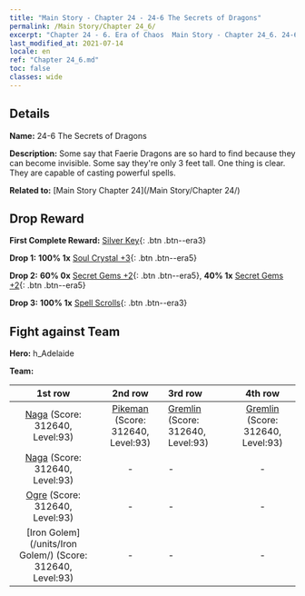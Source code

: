 ```yaml
---
title: "Main Story - Chapter 24 - 24-6 The Secrets of Dragons"
permalink: /Main Story/Chapter 24_6/
excerpt: "Chapter 24 - 6. Era of Chaos  Main Story - Chapter 24_6. 24-6 The Secrets of Dragons"
last_modified_at: 2021-07-14
locale: en
ref: "Chapter 24_6.md"
toc: false
classes: wide
---
```


## Details

 **Name:** 24-6 The Secrets of Dragons

 **Description:** Some say that Faerie Dragons are so hard to find because they can become invisible. Some say they're only 3 feet tall. One thing is clear. They are capable of casting powerful spells.

 **Related to:** [Main Story Chapter 24](/Main Story/Chapter 24/)

## Drop Reward

 **First Complete Reward:** [Silver Key](/Items/con_693/){: .btn .btn--era3}

 **Drop 1:** **100% 1x** [Soul Crystal +3](/Items/mat_87/){: .btn .btn--era5}

 **Drop 2:** **60% 0x** [Secret Gems +2](/Items/mat_79/){: .btn .btn--era5}, **40% 1x** [Secret Gems +2](/Items/mat_79/){: .btn .btn--era5}

 **Drop 3:** **100% 1x** [Spell Scrolls](/Items/con_694/){: .btn .btn--era3}


## Fight against Team
 **Hero:** h_Adelaide

 **Team:**


  | 1st row | 2nd row | 3rd row | 4th row |
  |:----:|:----:|:----|:----:|
  | [Naga](/units/Naga/) (Score: 312640, Level:93)  | [Pikeman](/units/Pikeman/) (Score: 312640, Level:93)  | [Gremlin](/units/Gremlin/) (Score: 312640, Level:93)  | [Gremlin](/units/Gremlin/) (Score: 312640, Level:93)  |
  | [Naga](/units/Naga/) (Score: 312640, Level:93)  | - | - | - |
  | [Ogre](/units/Ogre/) (Score: 312640, Level:93)  | - | - | - |
  | [Iron Golem](/units/Iron Golem/) (Score: 312640, Level:93)  | - | - | - |


